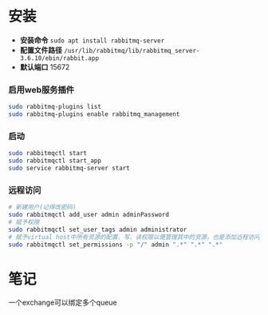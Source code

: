 # 安装
* **安装命令** `sudo apt install rabbitmq-server`
* **配置文件路径** `/usr/lib/rabbitmq/lib/rabbitmq_server-3.6.10/ebin/rabbit.app`
* **默认端口** 15672

### 启用web服务插件
```sh
sudo rabbitmq-plugins list
sudo rabbitmq-plugins enable rabbitmq_management
```

### 启动
```sh
sudo rabbitmqctl start
sudo rabbitmqctl start_app
sudo service rabbitmq-server start
```

### 远程访问
```sh
# 新建用户(记得改密码)
sudo rabbitmqctl add_user admin adminPassword
# 赋予权限
sudo rabbitmqctl set_user_tags admin administrator
# 赋予virtual host中所有资源的配置、写、读权限以便管理其中的资源，也是添加远程访问权限
sudo rabbitmqctl set_permissions -p "/" admin ".*" ".*" ".*"
```

# 笔记
一个exchange可以绑定多个queue
